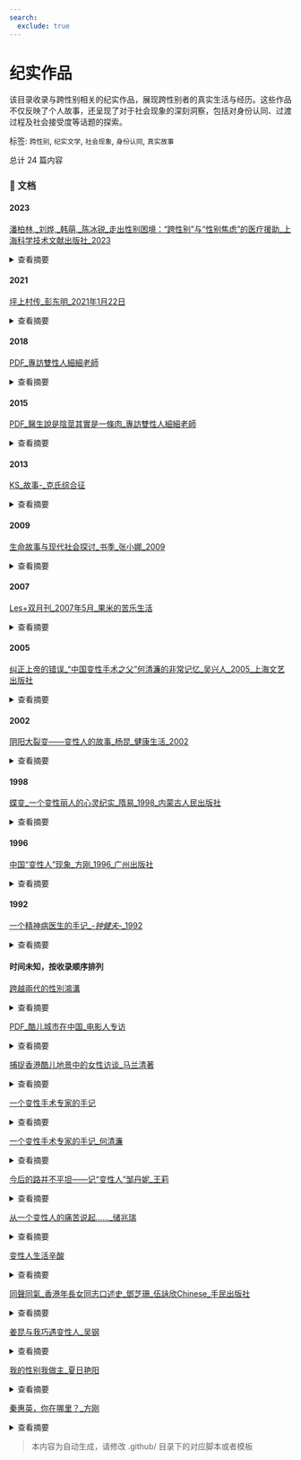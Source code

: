 ```yaml
---
search:
  exclude: true
---
```



# 纪实作品

该目录收录与跨性别相关的纪实作品，展现跨性别者的真实生活与经历。这些作品不仅反映了个人故事，还呈现了对于社会现象的深刻洞察，包括对身份认同、过渡过程及社会接受度等话题的探索。


标签: `跨性别`, `纪实文学`, `社会现象`, `身份认同`, `真实故事`


总计 24 篇内容



### 📄 文档


#### 2023



[潘柏林,_刘烨,_韩萌,_陈冰锐_走出性别困境：“跨性别”与“性别焦虑”的医疗援助_上海科学技术文献出版社_2023](潘柏林,_刘烨,_韩萌,_陈冰锐_走出性别困境：“跨性别”与“性别焦虑”的医疗援助_上海科学技术文献出版社_2023_page.md)<details><summary>查看摘要</summary>

这是一部由潘柏林等人撰写的综合性医疗著作，主要聚焦于跨性别者在面对性别焦虑时所需的医疗支持和服务。书中详细论述了跨性别者的心理、生理、生存现状和法律政策，强调了医疗支持对他们的重要性，并介绍了跨性别医疗的流程和所面临的挑战。特别是对跨性别青少年的青春期抑制治疗，作者指出其能够暂时缓解性别焦虑，并给予青少年必要的探索时间。此外，书中还涉及了如何在家庭和社会环境中接纳跨性别者，以及家长需要如何理解和支持他们的孩子。这本书不仅为医务人员提供了专业知识，也为跨性别者及其家庭提供了必要的心理支持和理解。
</details>



#### 2021



[坪上村传_彭东明_2021年1月22日](坪上村传_彭东明_2021年1月22日_page.md)<details><summary>查看摘要</summary>

《坪上村传》是作家彭东明于2021年1月22日出版的长篇小说，该小说通过传记的方式描绘一个村庄的历史与现状，意在为本土文化的传承与发扬贡献力量。彭东明在书中记录了村庄中普通人如村支书老万、长贵及他的六个孩子等人的生活故事，体现了他们在现代转型社会中所承受的种种困境与挑战。通过真实生活的细腻描绘，作者不仅关照了历史，也反映了乡村教育扶贫的现状与困境，让读者感受到乡村教育对未来的重要性。小说在结构上包含了八个篇章，总字数达26万，字里行间透露着彭东明对农村教育以及农耕文明的深刻思考与细腻观察。此外，该书还交织了诸多乡村故事与文化资源，展示出对当地历史及人文关怀的深刻理解。
</details>



#### 2018



[PDF_專訪雙性人細細老師](PDF_專訪雙性人細細老師_page.md)<details><summary>查看摘要</summary>

本文件为对双性人细细老师的专访，详细记录了她的成长经历、身份认同及面临的挑战。细细老师（本名陆月明）从小到大经历了多次医疗手术，因医生误判断其性别，导致她在儿童时期便被迫接受了一系列身体上的改造。在访谈中，她描述了自己出生时医生无法判断性别的情形，以及在接受手术过程中所经历的痛苦与挣扎。她指出，香港的医疗系统对双性人缺乏理解，常将其视为病理化的个体，强迫其选择性别，这使得双性人的人生充满困惑与痛苦。尽管经历重重困难，细细老师坚韧不拔，现任注册中医、注册社工及临床催眠治疗师，她还积极参与双性人支援组织的工作，帮助他人并呼吁社会对双性人群体的理解和接受。访谈中，她表达了希望双性人能得到尊重和基本人权的愿望，向社会传达双性人并非病态特殊。如细细老师所言：“与他人的目光与朋辈欺凌确是很难受，但我希望仍在暗处的双性人知道他们并不孤单。”
</details>



#### 2015



[PDF_醫生說是陰莖其實是一條肉_專訪雙性人細細老師](PDF_醫生說是陰莖其實是一條肉_專訪雙性人細細老師_page.md)<details><summary>查看摘要</summary>

该文件为《立场新闻》的一篇专访，采访对象为双性人细细老师，详细记录了她的生命故事与过渡经历。细细老师在访谈中分享了自己出生时的性别不确定性，以及如何被社会和医疗体系强迫接受手术，以符合传统的性别角色。她描述了自己在医治过程中遭遇的痛苦与困扰，并坦言自己身体的真实状况与身份认同的挣扎。在她的故事中，双性人在医疗、家庭及社会中面临的困难一一浮现。细细老师还指出，尽管她经历了许多手术，仍然发现自己体内有未发育的子宫，进一步揭示了社会对双性人群体的忽视与偏见。她的经历不仅反映了个人的困境，同时也触及了社会政策对双性人的歧视和缺乏认可。细细老师在访谈中强调了爱和接纳的重要性，并倡导社会应当对双性人及性别多样性有更深入的理解与尊重。
</details>



#### 2013



[KS_故事-_克氏综合征](KS_故事-_克氏综合征_page.md)<details><summary>查看摘要</summary>

本书《克氏综合征的故事》是一份关于克氏综合征（Klinefelter Syndrome，KS）患者及其家属的详尽信息指南。由Iain W McKinlay编纂的这本书为克氏综合征患者、家属、医疗工作者和公众提供了对该病症的基础知识、症状表现、影响、及医学干预的全面介绍。内容涵盖克氏综合征的遗传机制、临床表现、心理影响、医疗资源、患者故事、研究进展等，甚至包括对克氏综合征的社会认知和法律政策等方面的探讨。书中强调，克氏综合征患者并不孤单，号召公众关注与支持这一特殊群体。同时，书中还穿插着来自医学专家的观点与建议，以及志愿者们的努力与奉献。通过详细的讨论，读者可以了解到患者往往面临的生理和心理挑战，以及应对这些挑战的可能途径。此外，更有助于克氏综合征患者及其家庭了解到如何在生活中寻找支持和信息的资源。
</details>



#### 2009



[生命故事与现代社会探讨_书季_张小娜_2009](生命故事与现代社会探讨_书季_张小娜_2009_page.md)<details><summary>查看摘要</summary>

这份文件是由张小娜撰写的，标题为《生命故事与现代社会探讨》，发表于2009年，属于文学作品和艺术创作范畴。文件内容涵盖了生命故事、个人经历以及与现代社会互动的思考，逐渐阐述了在现代社会中面临的多元性别挑战和生活体验。文章中引用了各种文化与思想，对跨性别及多元性别问题展开了深入探讨，涉及了个人感受与社会环境的碰撞，例如通过生活细节描绘了个体情感与社会认知之间的关系。此外，记录了一些对话和故事片段，反映了在现代社会中生存的复杂性，充满了对生活哲理的思考和个人对多元性的承认。
</details>



#### 2007



[Les+双月刊_2007年5月_果米的苦乐生活](Les+双月刊_2007年5月_果米的苦乐生活_page.md)<details><summary>查看摘要</summary>

该文件为《Les+双月刊》2007年5月刊的PDF文档，主要探讨了与女性同性恋（拉拉）、跨性别及多元性别相关的生活、情感与社会活动。内容涵盖了多个主题，包括人物访谈、社会运动、文化活动和相关法律政策等，旨在记录女性同性恋者的生活状态与挑战。该期刊特定地介绍了参与《Les+》工作的成员果米的个人经历，包括她在杂志发放中面临的艰辛与快乐，努力提高女性同性恋者的可见性和团体凝聚力。文章提到从网络生成的拉拉社群如何逐渐发展成为一个支持与分享的空间，并强调了在社会压力下同性恋者所遭受的精神困扰与旁观者的恐同心理。通过访聊与个人叙述，体现了拉拉群体的多样性与他们对于社会认可与爱情的向往。
</details>



#### 2005



[纠正上帝的错误_“中国变性手术之父”何清濂的非常记忆_吴兴人_2005_上海文艺出版社](纠正上帝的错误_“中国变性手术之父”何清濂的非常记忆_吴兴人_2005_上海文艺出版社_page.md)<details><summary>查看摘要</summary>

该文件为《纠正上帝的错误：“中国变性手术之父”何清濂的非常记忆》，由吴兴人于2005年出版，隶属于上海文艺出版社。内容涉及了何清濂医生的个人经历和在变性手术领域的贡献，生动地记录了变性人群体在中国所面临的挑战与困境。书中以何清濂的视角，揭示了医疗界如何看待跨性别者的身体和身份，回顾了多年来的医患关系，以及他在推动相关医疗技术和法律政策方面所做的努力。作品还结合社会背景、个人故事和真实案例，向读者展示了跨性别者的生存现状和内心挣扎，是一部重要的文献和真实记录，值得关注和反思。
</details>



#### 2002



[阴阳大裂变——变性人的故事_杨昆_健康生活_2002](阴阳大裂变——变性人的故事_杨昆_健康生活_2002_page.md)<details><summary>查看摘要</summary>

《阴阳大裂变——变性人的故事》是杨昆在2002年撰写的一部纪实作品，探讨了变性人群体的生活经历与心理状态。文本通过真实的访谈和案例，展现了变性人在社会中面临的挑战与困境，包括身份认同、情感关系以及社会接纳度等方面的议题。作者通过生动的故事，揭示了变性人如何在传统观念与现代社会之间找到自己的位置，展现出他们在过渡过程中所经历的痛苦与成长。这部作品旨在提高社会对跨性别群体的理解与尊重，同时也是对相关法律政策不完善情况下，生命故事与医疗资源的真实记录。
</details>



#### 1998



[蝶变_一个变性丽人的心灵纪实_隋易_1998_内蒙古人民出版社](蝶变_一个变性丽人的心灵纪实_隋易_1998_内蒙古人民出版社_page.md)<details><summary>查看摘要</summary>

本文件为纪实作品《蝶变：一个变性丽人的心灵纪实》，由隋易撰写，出版于1998年，由内蒙古人民出版社出版。该书详细记录了一位跨性别女性的生命故事与心灵变化，描绘了她在性别认同过渡过程中的挣扎与成长。书中通过真实的生活记录，展示了跨性别者在家庭、社会以及自身内心深处所面临的挑战与困境，展现了强烈的个体性与情感深度。隋易通过如诗的语言生动地描绘了主人公的心路历程和对自我的探索，提供了对跨性别议题的深入思考与理解，尤其是女性身份的重构以及社会对这一身份的认知偏差。本书不仅是对个人经历的记录，也是对跨性别群体共同经历与生存现状的反思与呼吁。
</details>



#### 1996



[中国“变性人”现象_方刚_1996_广州出版社](中国“变性人”现象_方刚_1996_广州出版社_page.md)<details><summary>查看摘要</summary>

本文件是由方刚撰写，出版于1996年的《变性人现象》一书，主要探讨了中国的变性人群体及其社会处境。文中详细记录了跨性别者的生命故事和过渡经历，揭示了他们在社会、家庭及医疗体系中所面临的挑战与困境。方刚通过对个人案例的引用，展示了变性人如何寻求自我认同，以及在法律和医疗资源方面存在的不足。此外，书中对变性人的社会认知进行了反思，强调社会对性别认同的理解和接受程度对跨性别者生存状况的重要影响。这本书不仅是对当时中国变性人现状的深刻记录，也为后续的学术研究和社会讨论提供了宝贵的第一手资料。
</details>



#### 1992



[一个精神病医生的手记_-_钟健夫_-_1992](一个精神病医生的手记_-_钟健夫_-_1992_page.md)<details><summary>查看摘要</summary>

《一个精神病医生的手记》是一本深入探讨精神疾病与性别身份的书籍，由精神病医生钟健夫所著。本书共分为九个章节，涵盖从医院案例到文化背景的多个方面，包括性别认同、性行为的多样性以及精神病患者的真实经历。书中提到了一些令人深思的议题，例如对女乒乓球员的性错位的分析，以及对自认为是女性的男性的描述。

该书详细介绍了患者在精神病院的生活，并对杀人犯罪案例进行探讨，揭示了心理健康与社会规范之间的复杂关系。通过这些故事，作者不仅讲述了患者的痛苦经历，还反映出社会对精神疾病和性别多样性的不理解与偏见，展示了这一领域的法律与道德困境。

书中的附录部分也提供了有关精神病学历史及相关研究的参考资料，使得这一素材对学者、研究者及公众都有很高的参考价值。
</details>



#### 时间未知，按收录顺序排列



[跨越兩代的性別鴻溝](跨越兩代的性別鴻溝_page.md)<details><summary>查看摘要</summary>

该文件名为《跨越兩代的性別鴻溝》，是一本针对跨性别者及其家庭关系的纪实性作品，深刻探讨了跨性别子女和父母之间的沟通障碍及情感认知。书中通过问卷调查的形式，记录了数十位跨性别子女及其家长的亲身经历与心路历程，内容涵盖他们对性别认同的思考、对过渡过程的应对及家庭关系的影响。文中不仅探讨了子女如何面对自身性别身份的挣扎，也呈现了父母对性别认同的理解与接受过程的挑战。书中多次提到跨性别子女希望能得到更多的理解与支持，同时也希望家长能够耐心倾听、信任和尊重他们的感受。记录中的一句话“期待踏上蛻变之路的同時，卻往往被父母的不理解和否定冲击得七零八落”，反映出许多跨性别者在获得自我认同过程中的困境与痛苦。总体而言，这本书旨在促进跨性别者与家长之间的相互理解和尊重，帮助社会更好地认识和关心跨性别人士的心理需求。
</details>




[PDF_酷儿城市在中国_电影人专访](PDF_酷儿城市在中国_电影人专访_page.md)<details><summary>查看摘要</summary>

该文件名为《酷儿城市在中国：电影人专访》，是关于中国电影人如何在酷儿文化中探索和表达自身身份的纪实作品。文中通过对多位电影人的深入访谈，揭示了他们在创作过程中的思想历程以及面对社会偏见时的挑战与坚持。作品中涉及了跨性别和酷儿群体在中国社会中的生存现状，讲述了这些电影人如何通过艺术来发声和影响社会对性别多样性的理解。

文中有诸如“我的电影不仅是个人的故事，更是整个群体的声音”的表述，展现了电影人在创作中体现的使命感。这部作品不仅描绘了各位电影人的创作经历，也反映了他们对性别认同与社会接受度之间矛盾的深刻思考。
</details>




[捕捉香港酷儿地景中的女性访谈_马兰清著](捕捉香港酷儿地景中的女性访谈_马兰清著_page.md)<details><summary>查看摘要</summary>

该文件是对香港女性电影创作者游静的访谈作品，主要探讨她的影片《好郁》的创作背景及影响。游静的《好郁》是第一部从女性主义视角出发，聚焦于香港女同性恋生活的叙事电影。在访谈中，游静分享了她的电影制作经历，包括她如何从英国教育体系中受到影响，如何发现自己的性取向，以及面对电影行业中存在的性别与性取向的偏见。她也谈及了在影片制作中面临的挑战，如审查制度对作品自由表达的压制，以及香港社会对同性恋议题的接受程度与变化。游静强调了电影不仅是个人创作，也是对社会环境的反思，展示了在一个空间狭小且充满矛盾的城市中，女性之间情感交流和身份认同的重要性。访谈清楚地描绘出游静如何通过自己的作品探索历史、文化和阶级关系，特别是在香港的社会脉络中展现LGBTQ群体的真实经历與生存状况。
</details>




[一个变性手术专家的手记](一个变性手术专家的手记_page.md)<details><summary>查看摘要</summary>

本文件为《一个变性手术专家的手记》，由著名变性手术专家何清旅撰写，详细描述了变性手术的医疗过程与社会反响。该文通过记录多位易性癖患者的真实故事，揭示了他们在性别认同上的痛苦经历与追求变性的决心。内容涉及易性癖的医学定义、手术实践的伦理考量，以及手术对患者生活的深远影响。其中，专家亲历的多个手术案例，体现了变性手术在中国的发展历程与挑战。文中还提及了患者们在求医过程中的心理挣扎，他们的信件暴露出社会对跨性别群体的偏见与误解，呼吁社会对于易性癖患者的理解与同情。
</details>




[一个变性手术专家的手记_何清濂](一个变性手术专家的手记_何清濂_page.md)<details><summary>查看摘要</summary>

这篇文档是何清濂作为变性手术专家的个人见证与感悟，记录了他在进行诸多变性手术后，与患者之间的感人故事和心理历程。文件中提及了易性癖与变性人的困扰，以及社会对他们的偏见和误解。何清濂详细描述了第一位接受手术的变性人秦惠荣的经历，并透过法律和医学的视角探讨了变性手术的复杂性和必要性。他提到许多易性癖患者从小便感到自己的内心与身体相悖，生活在极大的痛苦与绝望中，渴求被理解与接纳。文中不仅介绍了手术的医学过程，还叙述了患者在手术后的新生活，如秦惠荣告别之前的生活，重塑自己及融入社会的挑战。此外，文件也提醒了众多患者在追求变性手术的同时，心理辅导和社会支持的重要性，以及如何在社会环境中找到自己的位置。
</details>




[今后的路并不平坦——记“变性人”邹丹妮_王莉](今后的路并不平坦——记“变性人”邹丹妮_王莉_page.md)<details><summary>查看摘要</summary>

本文件《今后的路并不平坦——记“变性人”邹丹妮》由王莉撰写，主要讲述了跨性别者邹丹妮的个人经历和她在社会中所面临的挑战与困境。文本描绘了邹丹妮的生命故事，从她的性别认同的觉醒，到在社会、家庭和医疗体系中所经历的多重压力。作者通过生动的叙述展示了邹丹妮如何勇敢面对歧视与偏见，同时也反映了她对未来的期待与不安。文章中的一些句子深入人心，如邹丹妮表达了对自身身份的渴望与挣扎，以及在转型道路上遇到的种种阻碍。这不仅是一个个体的故事，也是对整个跨性别群体生存现状的真实记录。
</details>




[从一个变性人的痛苦说起……_储兆瑞](从一个变性人的痛苦说起……_储兆瑞_page.md)<details><summary>查看摘要</summary>

这篇纪实作品由储兆瑞撰写，深入探讨了作为变性人所经历的种种痛苦与挑战。文中以第一人称视角，生动描绘了作者的生命故事，包括自我认同的挣扎、社会偏见的冲击及在变性过程中面临的种种困难。作者详细回忆了过渡过程中的心路历程，特别是面对社会与家庭的反应、心理上的孤独与挣扎，以及对于身体和身份的自我认同。作品还充满了对人性和情感的反思，展现了变性人面临的心理困境与生存斗争。通过个人经历，作者希望引发社会对跨性别群体的理解与关注，并呼吁更多人能够对这群体给予支持与尊重。
</details>




[变性人生活辛酸](变性人生活辛酸_page.md)<details><summary>查看摘要</summary>

这份名为《变性人生活辛酸》的文档深入探讨了跨性别个体的生活经历与艰辛。文中呈现了一段惊险的历程，主人公经历了法律困境、家庭挑战与社会偏见。文中提及，主角在经历困难后与其心爱的小猫“萨里”结成伴侣，并进行了象征性的婚礼，反映出其在面对社会压力与个人身份认同的复杂感受。此文档中，作者通过讲述具体的故事和人物来揭示变性人在现代社会中的艰辛境遇，包括相关的法律和社交障碍，强调了变性人群体所面对的就业歧视和社会排斥现象。整体上，这份文档不仅提供了生动的个案研究，同时也为理解跨性别者的生活现状提供了重要的视角。
</details>




[同聲同氣_香港年長女同志口述史_鄧芝珊_伍詠欣Chinese_手民出版社](同聲同氣_香港年長女同志口述史_鄧芝珊_伍詠欣Chinese_手民出版社_page.md)<details><summary>查看摘要</summary>

《同聲同氣：香港年長女同志口述史》是一本记录了多位香港年长女同志生活和过渡经历的纪实作品。书中通过阿安和阿宝等人的生命故事，展示了她们从青春到老年的爱情与孤独、奋斗与牺牲，讨论了跨性别与女性主义在香港社会中的地位与挑战。作品中阿安出生于1958年，成长于文化氛围浓厚的香港，经历了许多与性同恋相关的社会禁忌与个人情感的纠葛，以及在传统家庭中的挣扎。她的故事为我们呈现了女同志在历史变迁中的记忆及身份认同的问题。而阿宝作为一位跨越不同年代与社会环境的女性，通过她与其他女性的恋爱经历，探讨了爱情与社会对女性及其性向的期待和压力。书中不仅展示了个人的成长与情感，还有港英政府对同性恋的法律政策的变化及其对群体生存状况的影响。
</details>




[姜昆与我巧遇变性人_吴钢](姜昆与我巧遇变性人_吴钢_page.md)<details><summary>查看摘要</summary>

这份文件名为《姜昆与我巧遇变性人_吴钢》，内容为一篇纪实作品，结合了个人经历与新加坡特殊的社会文化现象。作者通过与一位变性人小蓝的偶然相遇，深入探讨了新加坡华人社会中的性别认同与文化冲突。文本描绘了新加坡的多元文化环境，特别是涉及华人的生活方式。文章中提到的小蓝表明了转变过程中的身体与心理变化，以及在社会中作为“人妖”所面临的现状，既有对外界的适应与反抗，也涉及到对自身身份认同的追寻。作者在描述中融合了新加坡的社会政策、经济现象及个体生命故事，带读者了解了在异国其境中，华人如何创造出一片生存的天地。文中提到的“小蓝的当铺”，映射出社会底层人们的生存状态，同时对新加坡的景观及人际关系具有无可替代的观察与思考。
</details>




[我的性别我做主_夏日艳阳](我的性别我做主_夏日艳阳_page.md)<details><summary>查看摘要</summary>

这份文件是一篇关于变性人的个人经历与身份认同的纪实作品，讲述了刘晓晶的成长故事及其变性手术的经历。刘晓晶从小就感受到性别认同的冲突，她在家人支持下勇敢追求自己的真实身份。在接受了变性手术后，刘晓晶从一个生理上的男性成功转变为女性，她的身体和心理都经历了深刻的蜕变。文件中不仅展示了她在手术过程中的痛苦经历，还提到她参与的变性人美丽大赛以及所获奖项，说明了她在社会中的转变与接受度。文本还探讨了社会对变性人与人妖、同性恋、异装癖等的不同理解，试图厘清各者之间的区别。整份文件不仅反映个人的生存现状，也引发对跨性别群体在社会中地位的思考。
</details>




[秦惠英，你在哪里？_方刚](秦惠英，你在哪里？_方刚_page.md)<details><summary>查看摘要</summary>

《秦惠英，你在哪里？》是一篇以纪实方式记录中国首位变性人秦惠英的生平与过渡经历的文档。文件详细叙述了秦惠英的求学经历、对自己性别认同的探索、以及在进行变性手术后的生活挑战。文本指出，秦惠英自小在一个农民家庭长大，并在复旦大学完成学业，期间逐渐觉醒对性别认同的渴望。她经历了重大的心理挣扎和社会压力，同时也勇敢地决定向社会公布自己的身份，成为变性人的代表之一。

文件中提到，秦惠英在变性手术前后面临家庭、社会和职场的多重压力，而她的自我曝光不仅是个人的选择，也是希望能为更多易性癖者带来社会的理解与支持。秦惠英的真实经历反映了当时中国社会对变性人和易性癖者的偏见与歧视，记录了她在追求身份认同和社会接纳过程中的艰辛与坚韧。
</details>



> 本内容为自动生成，请修改 .github/ 目录下的对应脚本或者模板
